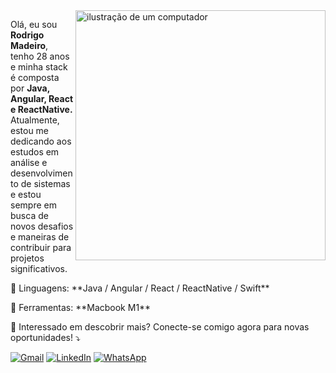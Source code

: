 <img src="https://raw.githubusercontent.com/MicaelliMedeiros/micaellimedeiros/master/image/computer-illustration.png" alt="ilustração de um computador" min-width="400px" max-width="400px" width="400px" align="right">

<p align="left"> 
  Olá, eu sou <strong>Rodrigo Madeiro</strong>, tenho 28 anos e minha stack é composta por <strong>Java, Angular, React e ReactNative.</strong></br> Atualmente, estou me dedicando aos estudos em análise e desenvolvimento de sistemas e estou sempre em busca de novos desafios e maneiras de contribuir para projetos significativos.
</p>
<p align="left">
  🦄 Linguagens: **Java / Angular / React / ReactNative / Swift**
</p>

<p align="left">
  💼 Ferramentas: **Macbook M1**
</p>

<p align="left">
  💌 Interessado em descobrir mais? Conecte-se comigo agora para novas oportunidades! ⤵️
</p>

<p align="left">
  <a href="#" title="Gmail">
  <img src="https://img.shields.io/badge/-Gmail-FF0000?style=flat-square&labelColor=FF0000&logo=gmail&logoColor=white&link=madeiro-rodrigo@gmail.com" alt="Gmail"/></a>
  <a href="#" title="LinkedIn">
  <img src="https://img.shields.io/badge/-Linkedin-0e76a8?style=flat-square&logo=Linkedin&logoColor=white&link=https://br.linkedin.com/in/madeiro" alt="LinkedIn"/></a>
  <a href="#" title="WhatsApp">
  <img src="https://img.shields.io/badge/-WhatsApp-25d366?style=flat-square&labelColor=25d366&logo=whatsapp&logoColor=white&link=https://web.whatsapp.com/send?phone=5583986424932" alt="WhatsApp"/></a>
